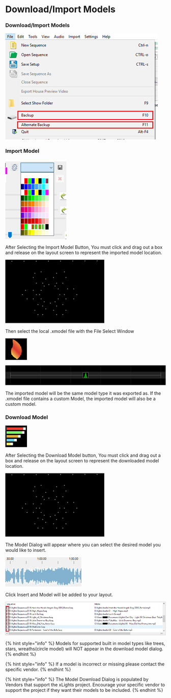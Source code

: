 # Download/Import Models

### Download/Import Models

![](../../.gitbook/assets/image%20%2830%29.png)

### Import Model

![Import Model Button](../../.gitbook/assets/image%20%28404%29.png)

After Selecting the Import Model Button, You must click and drag out a box and release on the layout screen to represent the imported model location.

![Empty Model Box](../../.gitbook/assets/image%20%28681%29.png)

Then select the local .xmodel file with the File Select Window



![File Select Window](../../.gitbook/assets/image%20%28741%29.png)

![Imported Model ](../../.gitbook/assets/image%20%28196%29.png)

The imported model will be the same model type it was exported as. If the .xmodel file contains a custom Model, the imported model will also be a custom model. 

### Download Model

![Download Model Button](../../.gitbook/assets/image%20%28329%29.png)

After Selecting the Download Model button, You must click and drag out a box and release on the layout screen to represent the downloaded model location.

![Empty Model Box](../../.gitbook/assets/image%20%28681%29.png)

The Model Dialog will appear where you can select the desired model you would like to insert.

![Download Model Dialog](../../.gitbook/assets/image%20%28449%29.png)

Click Insert and Model will be added to your layout.

![ChromaFlake Model](../../.gitbook/assets/image%20%28602%29.png)

{% hint style="info" %}
Models for supported built in model types like trees, stars, wreaths\(circle model\) will NOT appear in the download model dialog.
{% endhint %}

{% hint style="info" %}
If a model is incorrect or missing please contact the specific vendor.
{% endhint %}

{% hint style="info" %}
The Model Download Dialog is populated by Vendors that support the xLights project. Encourage your specific vendor to support the project if they want their models to be included.
{% endhint %}

